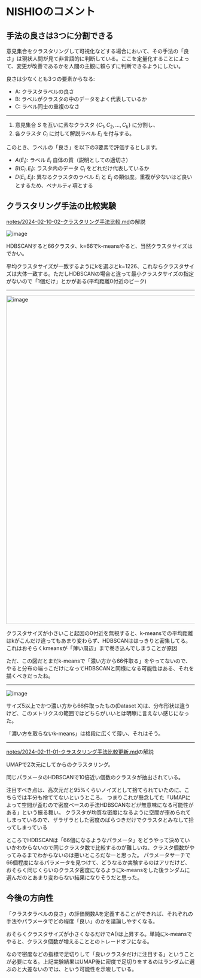 # NISHIOのコメント

## 手法の良さは3つに分割できる
意見集合をクラスタリングして可視化などする場合において、その手法の「良さ」は現状人間が見て非言語的に判断している。ここを定量化することによって、変更が改善であるかを人間の主観に頼らずに判断できるようにしたい。

良さは少なくとも3つの要素からなる:

- A: クラスタラベルの良さ
- B: ラベルがクラスタの中のデータをよく代表しているか
- C: ラベル同士の重複のなさ

---

1. 意見集合 $` S `$ を互いに素なクラスタ $` \{C_1, C_2, \dots, C_k\} `$ に分割し、
2. 各クラスタ $` C_i `$ に対して解説ラベル $` E_i `$ を付与する。

このとき、ラベルの「良さ」を以下の3要素で評価するとします。

- $` A(E_i) `$: ラベル $` E_i `$ 自体の質（説明としての適切さ）
- $` B(C_i, E_i) `$: ラスタ内のデータ $` C_i `$ をどれだけ代表しているか
- $` D(E_i, E_j) `$: 異なるクラスタのラベル $` E_i `$ と $` E_j `$ の類似度。重複が少ないほど良いとするため、ペナルティ項とする

## クラスタリング手法の比較実験

[notes/2024-02-10-02-クラスタリング手法比較.md](../notes/2025-02/2024-02-10-02-クラスタリング手法比較.md)の解説

![image](https://github.com/user-attachments/assets/18cb6eb6-7417-4817-9e98-c87254c4402e)

HDBSCANすると66クラスタ、k=66でk-meansやると、当然クラスタサイズはでかい。

平均クラスタサイズが一致するようにkを選ぶとk=1226、これならクラスタサイズは大体一致する。ただしHDBSCANの場合と違って最小クラスタサイズの指定がないので「1個だけ」とかがある(平均距離0付近のピーク)

---

<img width="878" alt="image" src="https://github.com/user-attachments/assets/b9f79545-91d4-461d-bd7a-1499503996b1" />

クラスタサイズが小さいこと起因の0付近を無視すると、k-meansでの平均距離はkがこんだけ違ってもあまり変わらず、HDBSCANははっきりと密集してる。これはおそらくkmeansが「薄い周辺」まで巻き込んでしまうことが原因

ただ、この図だとまだk-meansで「濃い方から66件取る」をやってないので、やると分布の端っこだけになってHDBSCANと同様になる可能性はある、それを描くべきだったね。

---

![image](https://github.com/user-attachments/assets/5897f80b-683d-4836-80de-926159f63bc5)

サイズ5以上でかつ濃い方から66件取ったもの(Dataset X)は、分布形状は違うけど、このメトリクスの範囲ではどちらがいいとは明瞭に言えない感じになった。

「濃い方を取らないk-means」は格段に広くて薄い、それはそう。

---

[notes/2024-02-11-01-クラスタリング手法比較更新.md](../notes/2025-02/2024-02-11-01-クラスタリング手法比較更新.md)の解説

UMAPで2次元にしてからのクラスタリング。

同じパラメータのHDBSCANで10倍近い個数のクラスタが抽出されている。

注目すべき点は、高次元だと95%くらいノイズとして捨てられていたのに、こちらでは半分も捨ててないというところ。
つまりこれが懸念してた「UMAPによって空間が歪むので密度ベースの手法HDBSCANなどが無意味になる可能性がある」という振る舞い。
クラスタが均質な密度になるように空間が歪められてしまっているので、ザラザラとした密度のばらつきだけでクラスタとみなして拾ってしまっている

ところでHDBSCANは「66個になるようなパラメータ」をどうやって決めていいかわからないので同じクラスタ数で比較するのが難しいね、クラスタ個数がやってみるまでわからないのは悪いところだなーと思った。
パラメータサーチで66個程度になるパラメータを見つけて、どうなるか実験するのはアリだけど、おそらく同じくらいのクラスタ密度になるようにk-meansをした後ランダムに選んだのとあまり変わらない結果になりそうだと思った。

## 今後の方向性

「クラスタラベルの良さ」の評価関数Aを定義することができれば、それぞれの手法やパラメータでどの程度「良い」のかを議論しやすくなる。

おそらくクラスタサイズが小さくなるだけでA()は上昇する。単純にk-meansでやると、クラスタ個数が増えることとのトレードオフになる。

なので密度などの指標で足切りして「良いクラスタだけに注目する」ということが必要になる。上記実験結果はUMAP後に密度で足切りをするのはランダムに選ぶのと大差ないのでは、という可能性を示唆している。

